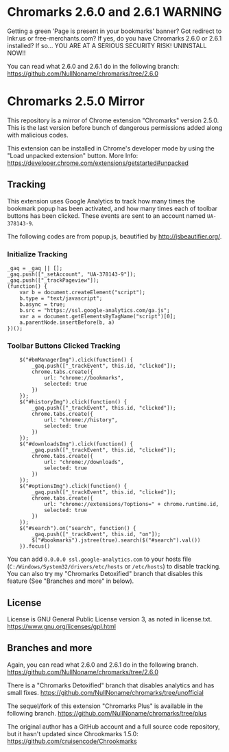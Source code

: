 # Chromarks 2.6.0 and 2.6.1 WARNING
Getting a green 'Page is present in your bookmarks' banner? Got redirect to lnkr.us or free-merchants.com? If yes, do you have Chromarks 2.6.0 or 2.6.1 installed? If so... YOU ARE AT A SERIOUS SECURITY RISK! UNINSTALL NOW!!

You can read what 2.6.0 and 2.6.1 do in the following branch: https://github.com/NullNoname/chromarks/tree/2.6.0

# Chromarks 2.5.0 Mirror
This repository is a mirror of Chrome extension "Chromarks" version 2.5.0. This is the last version before bunch of dangerous permissions added along with malicious codes.

This extension can be installed in Chrome's developer mode by using the "Load unpacked extension" button.
More Info: https://developer.chrome.com/extensions/getstarted#unpacked

## Tracking
This extension uses Google Analytics to track how many times the bookmark popup has been activated, and how many times each of toolbar buttons has been clicked. These events are sent to an account named `UA-378143-9`.

The following codes are from popup.js, beautified by http://jsbeautifier.org/.

### Initialize Tracking
    _gaq = _gaq || [];
    _gaq.push(["_setAccount", "UA-378143-9"]);
    _gaq.push(["_trackPageview"]);
    (function() {
        var b = document.createElement("script");
        b.type = "text/javascript";
        b.async = true;
        b.src = "https://ssl.google-analytics.com/ga.js";
        var a = document.getElementsByTagName("script")[0];
        a.parentNode.insertBefore(b, a)
    })();

### Toolbar Buttons Clicked Tracking
        $("#bmManagerImg").click(function() {
            _gaq.push(["_trackEvent", this.id, "clicked"]);
            chrome.tabs.create({
                url: "chrome://bookmarks",
                selected: true
            })
        });
        $("#historyImg").click(function() {
            _gaq.push(["_trackEvent", this.id, "clicked"]);
            chrome.tabs.create({
                url: "chrome://history",
                selected: true
            })
        });
        $("#downloadsImg").click(function() {
            _gaq.push(["_trackEvent", this.id, "clicked"]);
            chrome.tabs.create({
                url: "chrome://downloads",
                selected: true
            })
        });
        $("#optionsImg").click(function() {
            _gaq.push(["_trackEvent", this.id, "clicked"]);
            chrome.tabs.create({
                url: "chrome://extensions/?options=" + chrome.runtime.id,
                selected: true
            })
        });
        $("#search").on("search", function() {
            _gaq.push(["_trackEvent", this.id, "on"]);
            $("#bookmarks").jstree(true).search($("#search").val())
        }).focus()

You can add `0.0.0.0 ssl.google-analytics.com` to your hosts file (`C:/Windows/System32/drivers/etc/hosts` or `/etc/hosts`) to disable tracking. You can also try my "Chromarks Detoxified" branch that disables this feature (See "Branches and more" in below).

## License
License is GNU General Public License version 3, as noted in license.txt.
https://www.gnu.org/licenses/gpl.html

## Branches and more
Again, you can read what 2.6.0 and 2.6.1 do in the following branch.
https://github.com/NullNoname/chromarks/tree/2.6.0

There is a "Chromarks Detoxified" branch that disables analytics and has small fixes.
https://github.com/NullNoname/chromarks/tree/unofficial

The sequel/fork of this extension "Chromarks Plus" is available in the following branch.
https://github.com/NullNoname/chromarks/tree/plus

The original author has a GitHub account and a full source code repository, but it hasn't updated since Chrookmarks 1.5.0:
https://github.com/cruisencode/Chrookmarks

